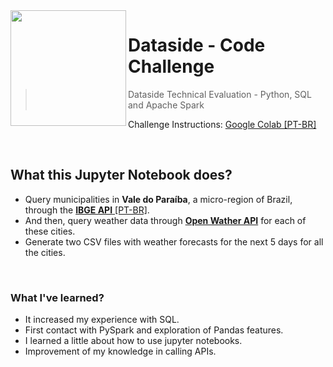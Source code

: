 <img src="https://i.imgur.com/7MqkpMN.png" align="left" width="185px"/>

# Dataside - Code Challenge

> Dataside Technical Evaluation - Python, SQL and Apache Spark

Challenge Instructions: [Google Colab [PT-BR]](https://drive.google.com/file/d/1yohe75oMOaAyocStgYdnUZ3Jdzig0NmF/view?usp=sharing)

<br>

## What this Jupyter Notebook does?

* Query municipalities in **Vale do Paraíba**, a micro-region of Brazil, through the [**IBGE API** [PT-BR]](https://servicodados.ibge.gov.br/api/docs/localidades#api-Mesorregioes).
* And then, query weather data through [**Open Wather API**](https://openweathermap.org/forecast5) for each of these cities.
* Generate two CSV files with weather forecasts for the next 5 days for all the cities.

<br>

### What I've learned?

* It increased my experience with SQL.
* First contact with PySpark and exploration of Pandas features.
* I learned a little about how to use jupyter notebooks.
* Improvement of my knowledge in calling APIs.
